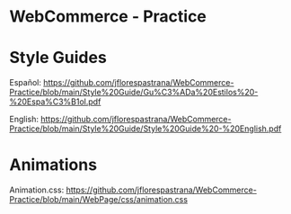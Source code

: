 # WebCommerce - Practice

# Style Guides

Español: https://github.com/jflorespastrana/WebCommerce-Practice/blob/main/Style%20Guide/Gu%C3%ADa%20Estilos%20-%20Espa%C3%B1ol.pdf

English: https://github.com/jflorespastrana/WebCommerce-Practice/blob/main/Style%20Guide/Style%20Guide%20-%20English.pdf

# Animations

Animation.css: https://github.com/jflorespastrana/WebCommerce-Practice/blob/main/WebPage/css/animation.css
